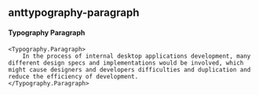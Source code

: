 ## anttypography-paragraph
#### Typography Paragraph

```
<Typography.Paragraph>
    In the process of internal desktop applications development, many different design specs and implementations would be involved, which might cause designers and developers difficulties and duplication and reduce the efficiency of development.
</Typography.Paragraph>
```